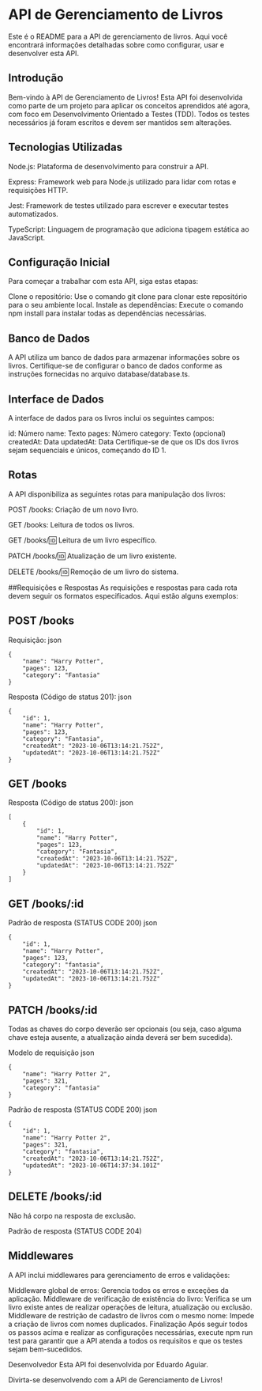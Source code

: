 # API de Gerenciamento de Livros

Este é o README para a API de gerenciamento de livros. Aqui você encontrará informações detalhadas sobre como configurar, usar e desenvolver esta API.

## Introdução

Bem-vindo à API de Gerenciamento de Livros! Esta API foi desenvolvida como parte de um projeto para aplicar os conceitos aprendidos até agora, com foco em Desenvolvimento Orientado a Testes (TDD). Todos os testes necessários já foram escritos e devem ser mantidos sem alterações.

## Tecnologias Utilizadas

Node.js: Plataforma de desenvolvimento para construir a API.

Express: Framework web para Node.js utilizado para lidar com rotas e requisições HTTP.

Jest: Framework de testes utilizado para escrever e executar testes automatizados.

TypeScript: Linguagem de programação que adiciona tipagem estática ao JavaScript.


## Configuração Inicial
Para começar a trabalhar com esta API, siga estas etapas:

Clone o repositório: Use o comando git clone para clonar este repositório para o seu ambiente local.
Instale as dependências: Execute o comando npm install para instalar todas as dependências necessárias.
## Banco de Dados
A API utiliza um banco de dados para armazenar informações sobre os livros. Certifique-se de configurar o banco de dados conforme as instruções fornecidas no arquivo database/database.ts.

## Interface de Dados
A interface de dados para os livros inclui os seguintes campos:

id: Número
name: Texto
pages: Número
category: Texto (opcional)
createdAt: Data
updatedAt: Data
Certifique-se de que os IDs dos livros sejam sequenciais e únicos, começando do ID 1.

## Rotas
A API disponibiliza as seguintes rotas para manipulação dos livros:

POST /books: Criação de um novo livro.

GET /books: Leitura de todos os livros.

GET /books/:id: Leitura de um livro específico.

PATCH /books/:id: Atualização de um livro existente.

DELETE /books/:id: Remoção de um livro do sistema.

##Requisições e Respostas
As requisições e respostas para cada rota devem seguir os formatos especificados. Aqui estão alguns exemplos:

## POST /books
Requisição:
json
```
{
	"name": "Harry Potter",
	"pages": 123,
	"category": "Fantasia" 
}
```
Resposta (Código de status 201):
json
```
{
	"id": 1,
	"name": "Harry Potter",
	"pages": 123,
	"category": "Fantasia",
	"createdAt": "2023-10-06T13:14:21.752Z",
	"updatedAt": "2023-10-06T13:14:21.752Z"
}
```
## GET /books
Resposta (Código de status 200):
json
```
[
	{
		"id": 1,
		"name": "Harry Potter",
		"pages": 123,
		"category": "Fantasia",
		"createdAt": "2023-10-06T13:14:21.752Z",
		"updatedAt": "2023-10-06T13:14:21.752Z"
	}
]
```
## GET /books/:id
Padrão de resposta (STATUS CODE 200)
json
```
{
	"id": 1,
	"name": "Harry Potter",
	"pages": 123,
	"category": "fantasia",
	"createdAt": "2023-10-06T13:14:21.752Z",
	"updatedAt": "2023-10-06T13:14:21.752Z"
}
```
## PATCH /books/:id
Todas as chaves do corpo deverão ser opcionais (ou seja, caso alguma chave esteja ausente, a atualização ainda deverá ser bem sucedida).

Modelo de requisição
json
```
{
	"name": "Harry Potter 2",
	"pages": 321,
	"category": "fantasia" 
}
```
Padrão de resposta (STATUS CODE 200)
json
```
{
	"id": 1,
	"name": "Harry Potter 2",
	"pages": 321,
	"category": "fantasia",
	"createdAt": "2023-10-06T13:14:21.752Z",
	"updatedAt": "2023-10-06T14:37:34.101Z"
}
````
## DELETE /books/:id
Não há corpo na resposta de exclusão.

Padrão de resposta (STATUS CODE 204)

## Middlewares
A API inclui middlewares para gerenciamento de erros e validações:

Middleware global de erros: Gerencia todos os erros e exceções da aplicação.
Middleware de verificação de existência do livro: Verifica se um livro existe antes de realizar operações de leitura, atualização ou exclusão.
Middleware de restrição de cadastro de livros com o mesmo nome: Impede a criação de livros com nomes duplicados.
Finalização
Após seguir todos os passos acima e realizar as configurações necessárias, execute npm run test para garantir que a API atenda a todos os requisitos e que os testes sejam bem-sucedidos.

Desenvolvedor
Esta API foi desenvolvida por Eduardo Aguiar.

Divirta-se desenvolvendo com a API de Gerenciamento de Livros!
